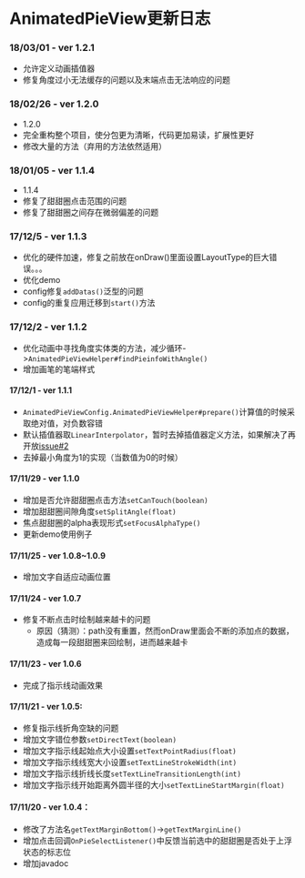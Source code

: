 # AnimatedPieView更新日志

### 18/03/01 - ver 1.2.1
 - 允许定义动画插值器
 - 修复角度过小无法缓存的问题以及末端点击无法响应的问题

### 18/02/26 - ver 1.2.0
 - 1.2.0
 - 完全重构整个项目，使分包更为清晰，代码更加易读，扩展性更好
 - 修改大量的方法（弃用的方法依然适用）
 
### 18/01/05 - ver 1.1.4
 - 1.1.4
 - 修复了甜甜圈点击范围的问题
 - 修复了甜甜圈之间存在微弱偏差的问题

### 17/12/5 - ver 1.1.3
 - 优化的硬件加速，修复之前放在onDraw()里面设置LayoutType的巨大错误。。。
 - 优化demo
 - config修复`addDatas()`泛型的问题
 - config的重复应用迁移到`start()`方法

### 17/12/2 - ver 1.1.2
 - 优化动画中寻找角度实体类的方法，减少循环->`AnimatedPieViewHelper#findPieinfoWithAngle()`
 - 增加画笔的笔端样式

#### 17/12/1 - ver 1.1.1
 - `AnimatedPieViewConfig.AnimatedPieViewHelper#prepare()`计算值的时候采取绝对值，对负数容错
 - 默认插值器取`LinearInterpolator`，暂时去掉插值器定义方法，如果解决了再开放[issue#2](https://github.com/razerdp/AnimatedPieView/issues/2)
 - 去掉最小角度为1的实现（当数值为0的时候）

#### 17/11/29 - ver 1.1.0
 - 增加是否允许甜甜圈点击方法`setCanTouch(boolean)`
 - 增加甜甜圈间隙角度`setSplitAngle(float)`
 - 焦点甜甜圈的alpha表现形式`setFocusAlphaType()`
 - 更新demo使用例子

#### 17/11/25 - ver 1.0.8~1.0.9
 - 增加文字自适应动画位置

#### 17/11/24 - ver 1.0.7

 - 修复不断点击时绘制越来越卡的问题
    + 原因（猜测）：path没有重置，然而onDraw里面会不断的添加点的数据，造成每一段甜甜圈来回绘制，进而越来越卡

#### 17/11/23 - ver 1.0.6

 - 完成了指示线动画效果

#### 17/11/21 - ver 1.0.5:

  - 修复指示线折角空缺的问题
  - 增加文字错位参数`setDirectText(boolean)`
  - 增加文字指示线起始点大小设置`setTextPointRadius(float)`
  - 增加文字指示线线宽大小设置`setTextLineStrokeWidth(int)`
  - 增加文字指示线折线长度`setTextLineTransitionLength(int)`
  - 增加文字指示线开始距离外圆半径的大小`setTextLineStartMargin(float)`

#### 17/11/20 - ver 1.0.4：

  - 修改了方法名`getTextMarginBottom()`->`getTextMarginLine()`
  - 增加点击回调`OnPieSelectListener()`中反馈当前选中的甜甜圈是否处于上浮状态的标志位
  - 增加javadoc


